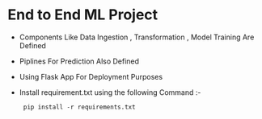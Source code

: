 # End to End ML Project 

- Components Like Data Ingestion , Transformation , Model Training Are Defined
- Piplines For Prediction Also Defined
- Using Flask App For Deployment Purposes 
- Install requirement.txt using the following Command :-

	```
	 pip install -r requirements.txt
	
	```